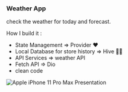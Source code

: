 ### Weather App

check the weather for today and forecast.

How I build it :

- State Management  ⇒ Provider ❤
- Local Database for store history ⇒ Hive 🐱‍🏍
- API Services ⇒ weather API
- Fetch API ⇒ Dio
- clean code

![Apple iPhone 11 Pro Max Presentation](https://user-images.githubusercontent.com/85620139/147719176-922afc5d-c7ca-4ce0-9ded-3b55391cb53f.png)